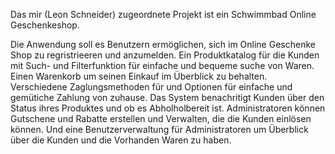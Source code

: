Das mir (Leon Schneider) zugeordnete Projekt ist ein Schwimmbad Online Geschenkeshop. 

Die Anwendung soll es Benutzern ermöglichen, sich im Online Geschenke Shop zu regristrieeren und anzumelden.
Ein Produktkatalog für die Kunden mit Such- und Filterfunktion für einfache und bequeme suche von Waren.
Einen Warenkorb um seinen Einkauf im Überblick zu behalten.
Verschiedene Zaglungsmethoden für und Optionen für einfache und gemütiche Zahlung von zuhause.
Das System benachritigt Kunden über den Status ihres Produktes und ob es Abholholbereit ist.
Administratoren können Gutschene und Rabatte erstellen und Verwalten, die die Kunden einlösen können. 
Und eine Benutzerverwaltung für Administratoren um Überblick über die Kunden und die Vorhanden Waren zu haben.
